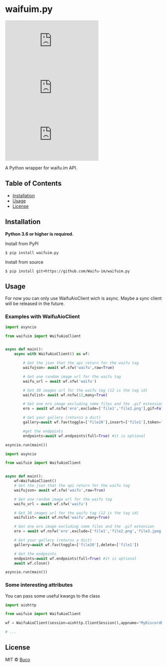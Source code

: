# waifuim.py
[![PyPI - Python Version](https://img.shields.io/pypi/pyversions/waifuim.py?style=flat-square)](https://pypi.org/project/waifuim.py/)
[![PyPI](https://img.shields.io/pypi/v/waifuim.py?style=flat-square)](https://pypi.org/project/waifuim.py/)
[![License](https://img.shields.io/github/license/Waifu-im/waifuim.py?style=flat-square)](https://github.com/Waifu-im/waifuim.py/blob/main/LICENSE)

A Python wrapper for waifu.im API.

## Table of Contents
- [Installation](#Installation)
- [Usage](#Usage)
- [License](#License)

## Installation
**Python 3.6 or higher is required.**

Install from PyPI
```shell
$ pip install waifuim.py
```

Install from source
```shell
$ pip install git+https://github.com/Waifu-im/waifuim.py
```

## Usage
For now you can only use WaifuAioClient wich is async. Maybe a sync client will be released in the future.

### Examples with WaifuAioClient
```python
import asyncio

from waifuim import WaifuAioClient


async def main():
    async with WaifuAioClient() as wf:

        # Get the json that the api return for the waifu tag
        waifujson= await wf.sfw('waifu',raw=True)

        # Get one random image url for the waifu tag
        waifu_url = await wf.sfw('waifu')

        # Get 30 images url for the waifu tag (12 is the tag id)
        waifulist= await wf.nsfw(12,many=True)

        # Get one ero image excluding some files and the .gif extension
        ero = await wf.nsfw('ero',exclude=['file1','file2.png'],gif=False)

        # Get your gallery (returns a dict)
        gallery=await wf.fav(toggle=['file20'],insert=['file1'],token="A token")

        #get the endpoints
        endpoints=await wf.endpoints(full=True) #it is optional

asyncio.run(main())
```
```python
import asyncio

from waifuim import WaifuAioClient


async def main():
    wf=WaifuAioClient()
    # Get the json that the api return for the waifu tag
    waifujson= await wf.sfw('waifu',raw=True)

    # Get one random image url for the waifu tag
    waifu_url = await wf.sfw('waifu')

    # Get 30 images url for the waifu tag (12 is the tag id)
    waifulist= await wf.nsfw('waifu',many=True)

    # Get one ero image excluding some files and the .gif extension
    ero = await wf.nsfw('ero',exclude=['file1','file2.png','file3.jpeg'],gif=False)

    # Get your gallery (returns a dict)
    gallery=await wf.fav(toggle=['file20'],delete=['file1'])

    # Get the endpoints
    endpoints=await wf.endpoints(full=True) #it is optional
    await wf.close()

asyncio.run(main())
```

### Some interesting attributes
You can pass some useful kwargs to the class

```python
import aiohttp

from waifuim import WaifuAioClient

wf = WaifuAioClient(session=aiohttp.ClientSession(),appname="MyDiscordBot",token="Default token",maintenance_error="Custom maintenance message")

# ...
```

## License
MIT © [Buco](https://github.com/Waifu-im/waifuim.py/blob/main/LICENSE)
